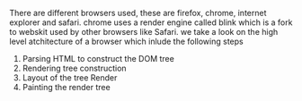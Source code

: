 There are different browsers used, these are firefox, chrome, internet explorer and safari. chrome uses a render engine called blink which is a fork to webskit used by other browsers like Safari. we take a look on the high level atchitecture of a browser which inlude the following steps
1. Parsing HTML to construct the DOM tree
2. Rendering tree construction
3. Layout of the tree Render
4. Painting the render tree
